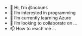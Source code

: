- 👋 Hi, I’m @nobuns
- 👀 I’m interested in programming
- 🌱 I’m currently learning Azure
- 💞️ I’m looking to collaborate on ...
- 📫 How to reach me ...

<!---
nobuns/nobuns is a ✨ special ✨ repository because its `README.md` (this file) appears on your GitHub profile.
You can click the Preview link to take a look at your changes.
--->
